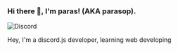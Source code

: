 ### Hi there 👋, I'm paras! (AKA parasop).


![Discord](https://discord.c99.nl/widget/theme-1/922711064439824404.png)


Hey, I'm a discord.js developer, learning web developing 





